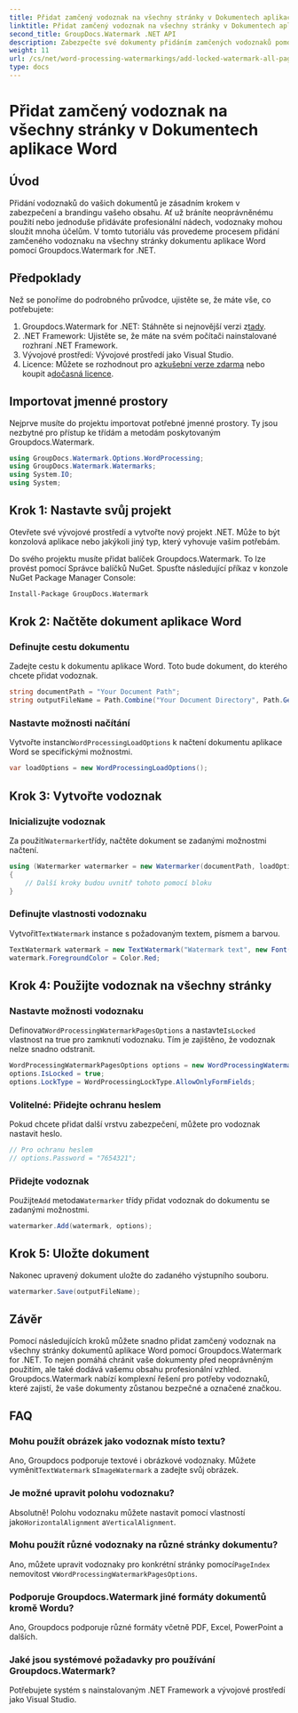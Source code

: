 ```yaml
---
title: Přidat zamčený vodoznak na všechny stránky v Dokumentech aplikace Word
linktitle: Přidat zamčený vodoznak na všechny stránky v Dokumentech aplikace Word
second_title: GroupDocs.Watermark .NET API
description: Zabezpečte své dokumenty přidáním zamčených vodoznaků pomocí Groupdocs.Watermark pro .NET. Pro snadnou implementaci postupujte podle našeho podrobného průvodce.
weight: 11
url: /cs/net/word-processing-watermarkings/add-locked-watermark-all-pages-word-docs/
type: docs
---
```

# Přidat zamčený vodoznak na všechny stránky v Dokumentech aplikace Word

## Úvod
Přidání vodoznaků do vašich dokumentů je zásadním krokem v zabezpečení a brandingu vašeho obsahu. Ať už bráníte neoprávněnému použití nebo jednoduše přidáváte profesionální nádech, vodoznaky mohou sloužit mnoha účelům. V tomto tutoriálu vás provedeme procesem přidání zamčeného vodoznaku na všechny stránky dokumentu aplikace Word pomocí Groupdocs.Watermark for .NET.
## Předpoklady
Než se ponoříme do podrobného průvodce, ujistěte se, že máte vše, co potřebujete:
1. Groupdocs.Watermark for .NET: Stáhněte si nejnovější verzi z[tady](https://releases.groupdocs.com/Watermark/net/).
2. .NET Framework: Ujistěte se, že máte na svém počítači nainstalované rozhraní .NET Framework.
3. Vývojové prostředí: Vývojové prostředí jako Visual Studio.
4.  Licence: Můžete se rozhodnout pro a[zkušební verze zdarma](https://releases.groupdocs.com/) nebo koupit a[dočasná licence](https://purchase.groupdocs.com/temporary-license/).
## Importovat jmenné prostory
Nejprve musíte do projektu importovat potřebné jmenné prostory. Ty jsou nezbytné pro přístup ke třídám a metodám poskytovaným Groupdocs.Watermark.
```csharp
using GroupDocs.Watermark.Options.WordProcessing;
using GroupDocs.Watermark.Watermarks;
using System.IO;
using System;
```
## Krok 1: Nastavte svůj projekt

Otevřete své vývojové prostředí a vytvořte nový projekt .NET. Může to být konzolová aplikace nebo jakýkoli jiný typ, který vyhovuje vašim potřebám.

Do svého projektu musíte přidat balíček Groupdocs.Watermark. To lze provést pomocí Správce balíčků NuGet. Spusťte následující příkaz v konzole NuGet Package Manager Console:
```sh
Install-Package GroupDocs.Watermark
```
## Krok 2: Načtěte dokument aplikace Word
### Definujte cestu dokumentu
Zadejte cestu k dokumentu aplikace Word. Toto bude dokument, do kterého chcete přidat vodoznak.
```csharp
string documentPath = "Your Document Path";
string outputFileName = Path.Combine("Your Document Directory", Path.GetFileName(documentPath));
```
### Nastavte možnosti načítání
 Vytvořte instanci`WordProcessingLoadOptions` k načtení dokumentu aplikace Word se specifickými možnostmi.
```csharp
var loadOptions = new WordProcessingLoadOptions();
```
## Krok 3: Vytvořte vodoznak
### Inicializujte vodoznak
 Za použití`Watermarker`třídy, načtěte dokument se zadanými možnostmi načtení.
```csharp
using (Watermarker watermarker = new Watermarker(documentPath, loadOptions))
{
    // Další kroky budou uvnitř tohoto pomocí bloku
}
```
### Definujte vlastnosti vodoznaku
 Vytvořit`TextWatermark` instance s požadovaným textem, písmem a barvou.
```csharp
TextWatermark watermark = new TextWatermark("Watermark text", new Font("Arial", 19));
watermark.ForegroundColor = Color.Red;
```
## Krok 4: Použijte vodoznak na všechny stránky
### Nastavte možnosti vodoznaku
 Definovat`WordProcessingWatermarkPagesOptions` a nastavte`IsLocked` vlastnost na true pro zamknutí vodoznaku. Tím je zajištěno, že vodoznak nelze snadno odstranit.
```csharp
WordProcessingWatermarkPagesOptions options = new WordProcessingWatermarkPagesOptions();
options.IsLocked = true;
options.LockType = WordProcessingLockType.AllowOnlyFormFields;
```
### Volitelné: Přidejte ochranu heslem
Pokud chcete přidat další vrstvu zabezpečení, můžete pro vodoznak nastavit heslo.
```csharp
// Pro ochranu heslem
// options.Password = "7654321";
```
### Přidejte vodoznak
 Použijte`Add` metoda`Watermarker` třídy přidat vodoznak do dokumentu se zadanými možnostmi.
```csharp
watermarker.Add(watermark, options);
```
## Krok 5: Uložte dokument
Nakonec upravený dokument uložte do zadaného výstupního souboru.
```csharp
watermarker.Save(outputFileName);
```

## Závěr
Pomocí následujících kroků můžete snadno přidat zamčený vodoznak na všechny stránky dokumentů aplikace Word pomocí Groupdocs.Watermark for .NET. To nejen pomáhá chránit vaše dokumenty před neoprávněným použitím, ale také dodává vašemu obsahu profesionální vzhled. Groupdocs.Watermark nabízí komplexní řešení pro potřeby vodoznaků, které zajistí, že vaše dokumenty zůstanou bezpečné a označené značkou.
## FAQ
### Mohu použít obrázek jako vodoznak místo textu?
 Ano, Groupdocs podporuje textové i obrázkové vodoznaky. Můžete vyměnit`TextWatermark` s`ImageWatermark` a zadejte svůj obrázek.
### Je možné upravit polohu vodoznaku?
 Absolutně! Polohu vodoznaku můžete nastavit pomocí vlastností jako`HorizontalAlignment` a`VerticalAlignment`.
### Mohu použít různé vodoznaky na různé stránky dokumentu?
 Ano, můžete upravit vodoznaky pro konkrétní stránky pomocí`PageIndex` nemovitost v`WordProcessingWatermarkPagesOptions`.
### Podporuje Groupdocs.Watermark jiné formáty dokumentů kromě Wordu?
Ano, Groupdocs podporuje různé formáty včetně PDF, Excel, PowerPoint a dalších.
### Jaké jsou systémové požadavky pro používání Groupdocs.Watermark?
Potřebujete systém s nainstalovaným .NET Framework a vývojové prostředí jako Visual Studio.